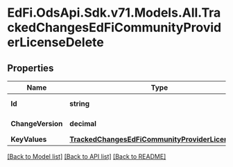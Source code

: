 # EdFi.OdsApi.Sdk.v71.Models.All.TrackedChangesEdFiCommunityProviderLicenseDelete

## Properties

Name | Type | Description | Notes
------------ | ------------- | ------------- | -------------
**Id** | **string** | Resource identifier | [optional] 
**ChangeVersion** | **decimal** | Change version | [optional] 
**KeyValues** | [**TrackedChangesEdFiCommunityProviderLicenseKey**](TrackedChangesEdFiCommunityProviderLicenseKey.md) |  | [optional] 

[[Back to Model list]](../README.md#documentation-for-models) [[Back to API list]](../README.md#documentation-for-api-endpoints) [[Back to README]](../README.md)

